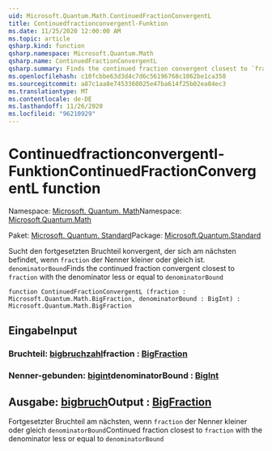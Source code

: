 ```yaml
---
uid: Microsoft.Quantum.Math.ContinuedFractionConvergentL
title: Continuedfractionconvergentl-Funktion
ms.date: 11/25/2020 12:00:00 AM
ms.topic: article
qsharp.kind: function
qsharp.namespace: Microsoft.Quantum.Math
qsharp.name: ContinuedFractionConvergentL
qsharp.summary: Finds the continued fraction convergent closest to `fraction` with the denominator less or equal to `denominatorBound`
ms.openlocfilehash: c10fcbbe63d3d4c7d6c56196768c1062be1ca350
ms.sourcegitcommit: a87c1aa8e7453360025e47ba614f25b02ea84ec3
ms.translationtype: MT
ms.contentlocale: de-DE
ms.lasthandoff: 11/26/2020
ms.locfileid: "96210929"
---
```

# <a name="continuedfractionconvergentl-function"></a><span data-ttu-id="69861-102">Continuedfractionconvergentl-Funktion</span><span class="sxs-lookup"><span data-stu-id="69861-102">ContinuedFractionConvergentL function</span></span>

<span data-ttu-id="69861-103">Namespace: [Microsoft. Quantum. Math](xref:Microsoft.Quantum.Math)</span><span class="sxs-lookup"><span data-stu-id="69861-103">Namespace: [Microsoft.Quantum.Math](xref:Microsoft.Quantum.Math)</span></span>

<span data-ttu-id="69861-104">Paket: [Microsoft. Quantum. Standard](https://nuget.org/packages/Microsoft.Quantum.Standard)</span><span class="sxs-lookup"><span data-stu-id="69861-104">Package: [Microsoft.Quantum.Standard](https://nuget.org/packages/Microsoft.Quantum.Standard)</span></span>


<span data-ttu-id="69861-105">Sucht den fortgesetzten Bruchteil konvergent, der sich am nächsten befindet, wenn `fraction` der Nenner kleiner oder gleich ist. `denominatorBound`</span><span class="sxs-lookup"><span data-stu-id="69861-105">Finds the continued fraction convergent closest to `fraction` with the denominator less or equal to `denominatorBound`</span></span>

```qsharp
function ContinuedFractionConvergentL (fraction : Microsoft.Quantum.Math.BigFraction, denominatorBound : BigInt) : Microsoft.Quantum.Math.BigFraction
```


## <a name="input"></a><span data-ttu-id="69861-106">Eingabe</span><span class="sxs-lookup"><span data-stu-id="69861-106">Input</span></span>

### <a name="fraction--bigfraction"></a><span data-ttu-id="69861-107">Bruchteil: [bigbruchzahl](xref:Microsoft.Quantum.Math.BigFraction)</span><span class="sxs-lookup"><span data-stu-id="69861-107">fraction : [BigFraction](xref:Microsoft.Quantum.Math.BigFraction)</span></span>




### <a name="denominatorbound--bigint"></a><span data-ttu-id="69861-108">Nenner-gebunden: [bigint](xref:microsoft.quantum.lang-ref.bigint)</span><span class="sxs-lookup"><span data-stu-id="69861-108">denominatorBound : [BigInt](xref:microsoft.quantum.lang-ref.bigint)</span></span>





## <a name="output--bigfraction"></a><span data-ttu-id="69861-109">Ausgabe: [bigbruch](xref:Microsoft.Quantum.Math.BigFraction)</span><span class="sxs-lookup"><span data-stu-id="69861-109">Output : [BigFraction](xref:Microsoft.Quantum.Math.BigFraction)</span></span>

<span data-ttu-id="69861-110">Fortgesetzter Bruchteil am nächsten, wenn `fraction` der Nenner kleiner oder gleich `denominatorBound`</span><span class="sxs-lookup"><span data-stu-id="69861-110">Continued fraction closest to `fraction` with the denominator less or equal to `denominatorBound`</span></span>